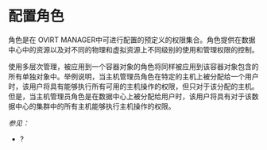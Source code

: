 # 配置角色

角色是在 OVIRT
MANAGER中可进行配置的预定义的权限集合。角色提供在数据中心中的资源以及对不同的物理和虚拟资源上不同级别的使用和管理权限的控制。

使用多层次管理，被应用到一个容器对象的角色将同样被应用到该容器对象包含的所有单独对象中。举例说明，当主机管理员角色在特定的主机上被分配给一个用户时，该用户将具有能够执行所有可用的主机操作的权限，但只对于该分配的主机。但是，当主机管理员角色是在数据中心上被分配给用户时，该用户将具有对于该数据中心的集群中的所有主机能够执行主机操作的权限。

*参见：*

-   ?
